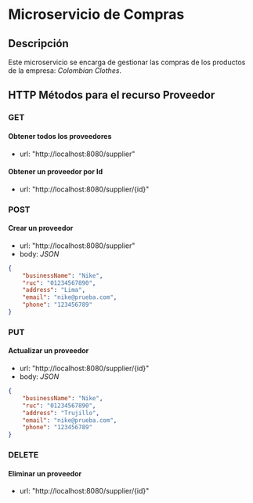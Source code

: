 # Microservicio de Compras
## Descripción
Este microservicio se encarga de gestionar las compras de los productos de la empresa: *Colombian Clothes*.

## HTTP Métodos para el recurso Proveedor
### GET

#### Obtener todos los proveedores
- url: "http://localhost:8080/supplier"

#### Obtener un proveedor por Id
- url: "http://localhost:8080/supplier/{id}"

### POST
#### Crear un proveedor
- url: "http://localhost:8080/supplier"
- body: *JSON*
```json
{
	"businessName": "Nike",
	"ruc": "01234567890",
	"address": "Lima",
	"email": "nike@prueba.com",
	"phone": "123456789"
}
```

### PUT
#### Actualizar un proveedor
- url: "http://localhost:8080/supplier/{id}"
- body: *JSON*
```json
{
	"businessName": "Nike",
	"ruc": "01234567890",
	"address": "Trujillo",
	"email": "nike@prueba.com",
	"phone": "123456789"
}
```

### DELETE
#### Eliminar un proveedor
- url: "http://localhost:8080/supplier/{id}"